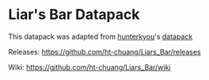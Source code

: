 # Liar's Bar Datapack

This datapack was adapted from [hunterkyou](https://github.com/hunterkyou)'s [datapack](https://github.com/hunterkyou/JIJIFUJIJI_Liars_Bar)

Releases: <https://github.com/ht-chuang/Liars_Bar/releases>

Wiki: <https://github.com/ht-chuang/Liars_Bar/wiki>
